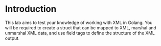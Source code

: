 # Introduction

This lab aims to test your knowledge of working with XML in Golang. You will be required to create a struct that can be mapped to XML, marshal and unmarshal XML data, and use field tags to define the structure of the XML output.
